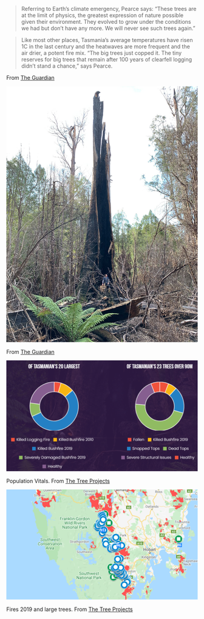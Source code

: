 


>Referring to Earth’s climate emergency, Pearce says: “These trees are at the limit of physics, the greatest expression of nature possible given their environment. They evolved to grow under the conditions we had but don’t have any more. We will never see such trees again.”

> Like most other places, Tasmania’s average temperatures have risen 1C in the last century and the heatwaves are more frequent and the air drier, a potent fire mix. “The big trees just copped it. The tiny reserves for big trees that remain after 100 years of clearfell logging didn’t stand a chance,” says Pearce.

From [The Guardian](https://www.theguardian.com/environment/2019/dec/15/tasmanias-flowering-giants-we-will-never-see-such-trees-again)


![](/assets/images/bennets/bennets-5.jpg)

From [The Guardian](https://www.theguardian.com/environment/2019/dec/15/tasmanias-flowering-giants-we-will-never-see-such-trees-again)


![](/assets/images/2021-10-20-15-31-48.png)

Population Vitals. From [The Tree Projects](https://www.thetreeprojects.com)


![](/assets/images/2021-10-20-15-02-25.png)

Fires 2019 and large trees. From [The Tree Projects](https://www.thetreeprojects.com)
